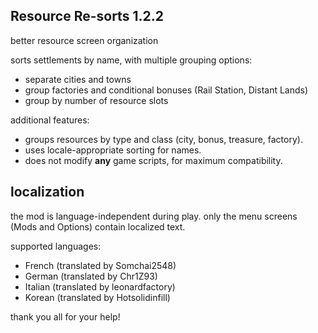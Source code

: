 ## Resource Re-sorts 1.2.2
better resource screen organization

sorts settlements by name, with multiple grouping options:
- separate cities and towns
- group factories and conditional bonuses (Rail Station, Distant Lands)
- group by number of resource slots

additional features:
- groups resources by type and class (city, bonus, treasure, factory).
- uses locale-appropriate sorting for names.
- does not modify **any** game scripts, for maximum compatibility.

## localization
the mod is language-independent during play.
only the menu screens (Mods and Options) contain localized text.

supported languages:

- French (translated by Somchai2548)
- German (translated by Chr1Z93)
- Italian (translated by leonardfactory)
- Korean (translated by Hotsolidinfill)

thank you all for your help!
